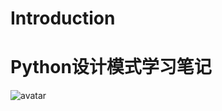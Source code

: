 # Introduction

Python设计模式学习笔记
===

![avatar](https://timgsa.baidu.com/timg?image&quality=80&size=b9999_10000&sec=1583405123638&di=f67e0d3fc8f143fba26e3421e50df092&imgtype=jpg&src=http%3A%2F%2Fimg1.imgtn.bdimg.com%2Fit%2Fu%3D1079861881%2C2956486664%26fm%3D214%26gp%3D0.jpg)
